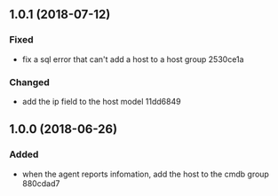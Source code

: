 
## 1.0.1 (2018-07-12)

### Fixed
- fix a sql error that can't add a host to a host group 2530ce1a

### Changed
- add the ip field to the host model 11dd6849


## 1.0.0 (2018-06-26)

### Added
- when the agent reports infomation, add the host to the cmdb group 880cdad7
